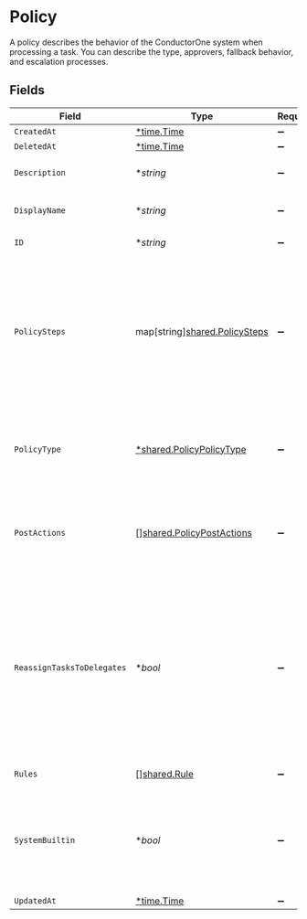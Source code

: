 # Policy

A policy describes the behavior of the ConductorOne system when processing a task. You can describe the type, approvers, fallback behavior, and escalation processes.


## Fields

| Field                                                                                                                                                                       | Type                                                                                                                                                                        | Required                                                                                                                                                                    | Description                                                                                                                                                                 |
| --------------------------------------------------------------------------------------------------------------------------------------------------------------------------- | --------------------------------------------------------------------------------------------------------------------------------------------------------------------------- | --------------------------------------------------------------------------------------------------------------------------------------------------------------------------- | --------------------------------------------------------------------------------------------------------------------------------------------------------------------------- |
| `CreatedAt`                                                                                                                                                                 | [*time.Time](https://pkg.go.dev/time#Time)                                                                                                                                  | :heavy_minus_sign:                                                                                                                                                          | N/A                                                                                                                                                                         |
| `DeletedAt`                                                                                                                                                                 | [*time.Time](https://pkg.go.dev/time#Time)                                                                                                                                  | :heavy_minus_sign:                                                                                                                                                          | N/A                                                                                                                                                                         |
| `Description`                                                                                                                                                               | **string*                                                                                                                                                                   | :heavy_minus_sign:                                                                                                                                                          | The description of the Policy.                                                                                                                                              |
| `DisplayName`                                                                                                                                                               | **string*                                                                                                                                                                   | :heavy_minus_sign:                                                                                                                                                          | The display name of the Policy.                                                                                                                                             |
| `ID`                                                                                                                                                                        | **string*                                                                                                                                                                   | :heavy_minus_sign:                                                                                                                                                          | The ID of the Policy.                                                                                                                                                       |
| `PolicySteps`                                                                                                                                                               | map[string][shared.PolicySteps](../../../pkg/models/shared/policysteps.md)                                                                                                  | :heavy_minus_sign:                                                                                                                                                          | A map of string(policy type) to steps in a policy. This structure is leftover from a previous design, and should only ever have one key->value set.                         |
| `PolicyType`                                                                                                                                                                | [*shared.PolicyPolicyType](../../../pkg/models/shared/policypolicytype.md)                                                                                                  | :heavy_minus_sign:                                                                                                                                                          | Indicates the type of this policy. Can also be used to get the value from policySteps.                                                                                      |
| `PostActions`                                                                                                                                                               | [][shared.PolicyPostActions](../../../pkg/models/shared/policypostactions.md)                                                                                               | :heavy_minus_sign:                                                                                                                                                          | An array of actions (ordered) to take place after a policy completes processing.                                                                                            |
| `ReassignTasksToDelegates`                                                                                                                                                  | **bool*                                                                                                                                                                     | :heavy_minus_sign:                                                                                                                                                          | A policy configuration option that allows for reassinging tasks to delgated users. This level of delegation referrs to the individual delegates users set on their account. |
| `Rules`                                                                                                                                                                     | [][shared.Rule](../../../pkg/models/shared/rule.md)                                                                                                                         | :heavy_minus_sign:                                                                                                                                                          | The rules field.                                                                                                                                                            |
| `SystemBuiltin`                                                                                                                                                             | **bool*                                                                                                                                                                     | :heavy_minus_sign:                                                                                                                                                          | Whether this policy is a builtin system policy. Builtin system policies cannot be edited.                                                                                   |
| `UpdatedAt`                                                                                                                                                                 | [*time.Time](https://pkg.go.dev/time#Time)                                                                                                                                  | :heavy_minus_sign:                                                                                                                                                          | N/A                                                                                                                                                                         |